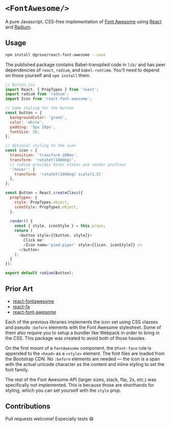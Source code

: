 # `<FontAwesome/>`
A pure Javascript, CSS-free implementation of [Font Awesome](http://fontawesome.io) using [React](http://facebook.github.io/react/) and [Radium](https://github.com/FormidableLabs/radium).

## Usage
```sh
npm install @grove/react-font-awesome --save 
```
The published package contains Babel-transpiled code in `lib/` and has peer dependencies of `react`, `radium`, and `babel-runtime`. You'll need to depend on those yourself and `npm install` them.

```js
// Button.jsx
import React, { PropTypes } from 'react';
import radium from 'radium';
import Icon from 'react-font-awesome';

// Some styling for the button
const button = {
  backgroundColor: 'green',
  color: 'white',
  padding: '5px 10px',
  fontSize: 20,
};

// Optional styling to the icon
const icon = {
  transition: 'transform 200ms',
  transform: 'rotateY(180deg)',
  // radium provides hover states and vendor prefixes
  ':hover': {
    transform: 'rotateY(180deg) scale(1.5)'
  },
};

const Button = React.createClass({
  propTypes: {
    style: PropTypes.object,
    iconStyle: PropTypes.object,
  },
  
  render() {
    const { style, iconStyle } = this.props;
    return (
      <button style={[button, style]}>
        Click me!
        <Icon name='pied-piper' style={[icon, iconStyle]} />
      </button>
    );
  }
});

export default radium(Button);
```

## Prior Art
* [react-fontawesome](https://github.com/builtbybig/react-fontawesome)
* [react-fa](https://github.com/andreypopp/react-fa)
* [react-font-awesome](https://github.com/Laiff/react-font-awesome)

Each of the previous libraries implements the icon set using CSS classes and pseudo `:before` elements with the Font Awesome stylesheet. Some of them also require you to setup a bundler like Webpack in order to bring in the CSS. This package was created to avoid both of those hassles.

On the first mount of a `FontAwesome` component, the `@font-face` rule is appended to the `<head>` as a `<style>` element. The font files are loaded from the Bootstrap CDN. No `:before` elements are needed — the icon is a span with the actual unicode character as the content and inline styling to set the font family.

The rest of the Font Awesome API (larger sizes, stack, flip, 2x, etc.) was specifically not implemented. This is because those are shorthands for styling, which you can set yourself with the `style` prop.

## Contributions
Pull requests welcome! Especially tests :smile:
